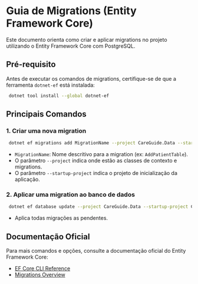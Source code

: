 # Guia de Migrations (Entity Framework Core)

Este documento orienta como criar e aplicar migrations no projeto utilizando o Entity Framework Core com PostgreSQL.

## Pré-requisito

Antes de executar os comandos de migrations, certifique-se de que a ferramenta `dotnet-ef` está instalada:

```sh
 dotnet tool install --global dotnet-ef
```

## Principais Comandos

### 1. Criar uma nova migration

```sh
 dotnet ef migrations add MigrationName --project CareGuide.Data --startup-project CareGuide.API
```

- `MigrationName`: Nome descritivo para a migration (ex: `AddPatientTable`).
- O parâmetro `--project` indica onde estão as classes de contexto e migrations.
- O parâmetro `--startup-project` indica o projeto de inicialização da aplicação.

### 2. Aplicar uma migration ao banco de dados

```sh
 dotnet ef database update --project CareGuide.Data --startup-project CareGuide.API
```

- Aplica todas migrações as pendentes.

## Documentação Oficial

Para mais comandos e opções, consulte a documentação oficial do Entity Framework Core:

- [EF Core CLI Reference](https://learn.microsoft.com/pt-br/ef/core/cli/dotnet)
- [Migrations Overview](https://learn.microsoft.com/pt-br/ef/core/managing-schemas/migrations/)

